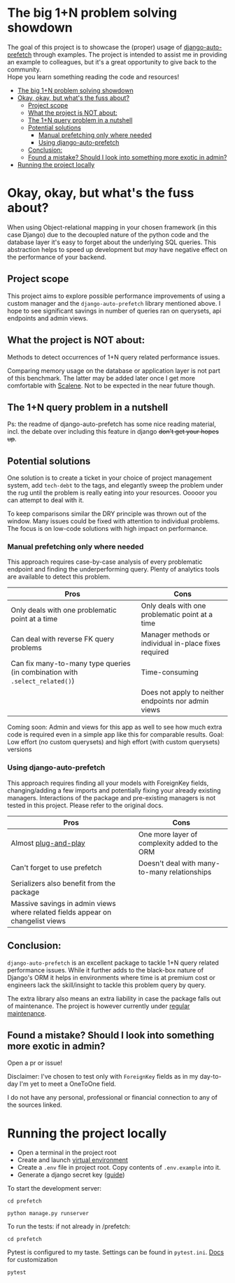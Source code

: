# The big 1+N problem solving showdown
The goal of this project is to showcase the (proper) usage of [django-auto-prefetch](https://pypi.org/project/django-auto-prefetch/) through examples.
The project is intended to assist me in providing an example to colleagues, but it's a great opportunity to give back to the community.  
Hope you learn something reading the code and resources!

<!-- TOC -->
* [The big 1+N problem solving showdown](#the-big-1n-problem-solving-showdown)
* [Okay, okay, but what's the fuss about?](#okay-okay-but-whats-the-fuss-about)
  * [Project scope](#project-scope)
  * [What the project is NOT about:](#what-the-project-is-not-about)
  * [The 1+N query problem in a nutshell](#the-1n-query-problem-in-a-nutshell)
  * [Potential solutions](#potential-solutions)
    * [Manual prefetching only where needed](#manual-prefetching-only-where-needed)
    * [Using django-auto-prefetch](#using-django-auto-prefetch)
  * [Conclusion:](#conclusion)
  * [Found a mistake? Should I look into something more exotic in admin?](#found-a-mistake-should-i-look-into-something-more-exotic-in-admin)
* [Running the project locally](#running-the-project-locally)
<!-- TOC -->

# Okay, okay, but what's the fuss about?

When using Object-relational mapping in your chosen framework (in this case Django) due to the decoupled nature of
the python code and the database layer it's easy to forget about the underlying SQL queries. This abstraction helps to
speed up development but _may_ have negative effect on the performance of your backend.    

## Project scope

This project aims to explore possible performance improvements of using a custom manager and the `django-auto-prefetch`
library mentioned above. I hope to see  significant savings in number of queries ran on querysets,
api endpoints and admin views. 

## What the project is NOT about:
Methods to detect occurrences of 1+N query related performance issues.  

Comparing memory usage on the database or application layer is not part of this benchmark.
The latter may be added later once I get more comfortable with [Scalene](https://pypi.org/project/scalene/).
Not to be expected in the near future though.

## The 1+N query problem in a nutshell

[//]: # (TODO: write nice example/explanation)

Ps: the readme of django-auto-prefetch has some nice reading material, incl. the debate over including this feature in django ~~don't get your hopes up~~.

## Potential solutions
One solution is to create a ticket in your choice of project management system, add `tech-debt` to the tags,
and elegantly sweep the problem under the rug until the problem is really eating into your resources. Ooooor you can
attempt to deal with it.

To keep comparisons similar the DRY principle was thrown out of the window. Many issues could be fixed with attention to
individual problems. The focus is on low-code solutions with high impact on performance. 

### Manual prefetching only where needed
This approach requires case-by-case analysis of every problematic endpoint and finding the underperforming query. Plenty
of analytics tools are available to detect this problem.

| Pros                                                                        | Cons                                                  |
|-----------------------------------------------------------------------------|-------------------------------------------------------|
| Only deals with one problematic point at a time                             | Only deals with one problematic point at a time       |
| Can deal with reverse FK query problems                                     | Manager methods or individual in-place fixes required |
| Can fix many-to-many type queries (in combination with `.select_related()`) | Time-consuming                                        |
|                                                                             | Does not apply to neither endpoints nor admin views   |

Coming soon:
Admin and views for this app as well to see how much extra code is required even in a simple app like this for comparable results.
Goal: Low effort (no custom querysets) and high effort (with custom querysets) versions

### Using django-auto-prefetch
This approach requires finding all your models with ForeignKey fields, changing/adding a few imports and potentially
fixing your already existing managers. Interactions of the package and pre-existing managers is not tested in this
project. Please refer to the original docs.

| Pros                                                                                            | Cons                                          |
|-------------------------------------------------------------------------------------------------|-----------------------------------------------|
| Almost [plug-and-play](https://www.meme-arsenal.com/memes/321b3cdd8d21162edff6e3529c988d66.jpg) | One more layer of complexity added to the ORM |
| Can't forget to use prefetch                                                                    | Doesn't deal with many-to-many relationships  |
| Serializers also benefit from the package                                                       |                                               |
| Massive savings in admin views where related fields appear on changelist views                  |                                               |


## Conclusion:
`django-auto-prefetch` is an excellent package to tackle 1+N query related performance issues. While it further adds to
the black-box nature of Django's ORM it helps in environments where time is at premium cost or engineers lack the
skill/insight to tackle this problem query by query.

The extra library also means an extra liability in case the package falls out of maintenance. The project is however currently under [regular maintenance](https://pypi.org/project/django-auto-prefetch/#history).

## Found a mistake? Should I look into something more exotic in admin?

Open a pr or issue!



Disclaimer:
I've chosen to test only with `ForeignKey` fields as in my day-to-day I'm yet to meet a OneToOne field.

I do not have any personal, professional or financial connection to any of the sources linked.


# Running the project locally

- Open a terminal in the project root
- Create and launch [virtual environment](https://docs.python.org/3/library/venv.html)
- Create a `.env` file in project root. Copy contents of `.env.example` into it.
- Generate a django secret key ([guide](https://www.educative.io/answers/how-to-generate-a-django-secretkey))

To start the development server:
```shell
cd prefetch
```
```shell
python manage.py runserver
```

To run the tests:
if not already in <root>/prefetch:
```shell
cd prefetch
```
Pytest is configured to my taste. Settings can be found in `pytest.ini`. [Docs](https://docs.pytest.org/en/latest/reference/customize.html) for customization
```shell
pytest
```

